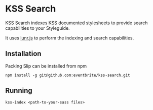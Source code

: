# KSS Search

KSS Search indexes KSS documented stylesheets to provide search capabilities to your Styleguide.

It uses [lunr.js](http://lunrjs.com) to perform the indexing and search capabilities.

## Installation

Packing Slip can be installed from npm

    npm install -g git@github.com:eventbrite/kss-search.git

## Running

    kss-index <path-to-your-sass files>
